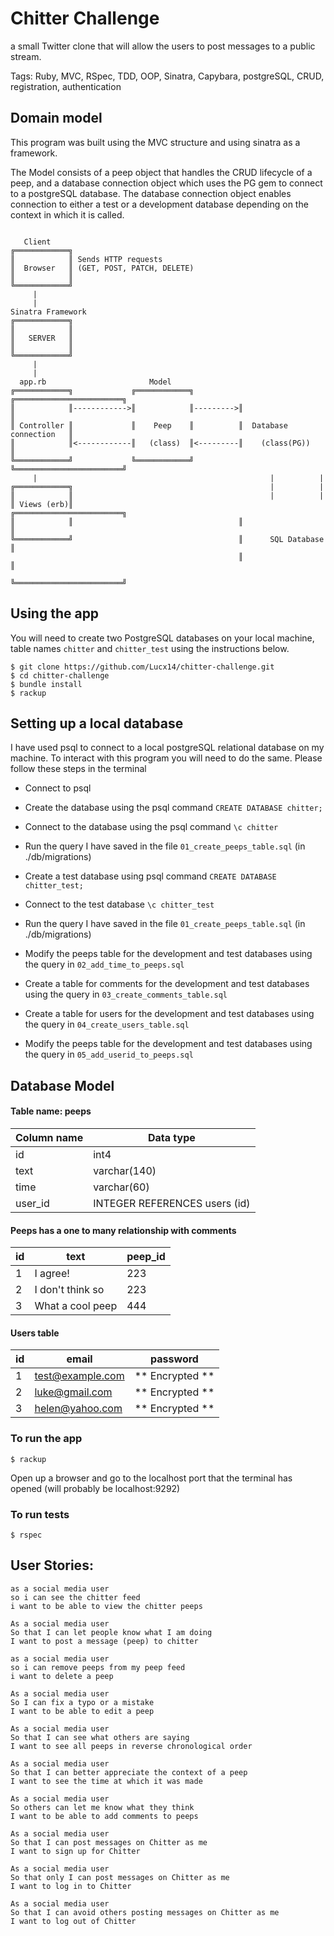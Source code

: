 Chitter Challenge
=================

 a small Twitter clone that will allow the users to post messages to a public stream.

 Tags: Ruby, MVC, RSpec, TDD, OOP, Sinatra, Capybara, postgreSQL, CRUD, registration, authentication

 ## Domain model

 This program was built using the MVC structure and using sinatra as a framework. 

 The Model consists of a peep object that handles the CRUD lifecycle of a peep, and a database connection object which uses the PG gem to connect to a postgreSQL database. The database connection object enables connection to either a test or a development database depending on the context in which it is called.

 ```

    Client
╔════════════╗  
║            ║ Sends HTTP requests
║  Browser   ║ (GET, POST, PATCH, DELETE)
║            ║
╚════════════╝
      |
      |
Sinatra Framework 
╔════════════╗
║            ║ 
║   SERVER   ║ 
║            ║
╚════════════╝
      |
      |
   app.rb                       Model
╔════════════╗             ╔════════════╗          ╔════════════════════════╗
║            ║------------>║            ║--------->║                        ║
║ Controller ║             ║    Peep    ║          ║  Database connection   ║
║            ║<------------║   (class)  ║<---------║    (class(PG))         ║
╚════════════╝             ╚════════════╝          ╚════════════════════════╝
      |                                                    |          |
╔════════════╗                                            |          |
║            ║                                            |          |
║ Views (erb)║                                     ╔════════════════════════╗
║            ║                                     ║                        ║
╚════════════╝                                     ║      SQL Database      ║
                                                    ║                        ║
                                                    ╚════════════════════════╝

```


## Using the app

You will need to create two PostgreSQL databases on your local machine, table names `chitter` and `chitter_test` using the instructions below.

```
$ git clone https://github.com/Lucx14/chitter-challenge.git
$ cd chitter-challenge
$ bundle install
$ rackup
```
## Setting up a local database

I have used psql to connect to a local postgreSQL relational database on my machine. To interact with this program you will need to do the same. Please follow these steps in the terminal

* Connect to psql
* Create the database using the psql command `CREATE DATABASE chitter;`
* Connect to the database using the psql command `\c chitter`
* Run the query I have saved in the file `01_create_peeps_table.sql` (in ./db/migrations)
* Create a test database using psql command `CREATE DATABASE chitter_test;`
* Connect to the test database `\c chitter_test`
* Run the query I have saved in the file `01_create_peeps_table.sql` (in ./db/migrations)

* Modify the peeps table for the development and test databases using the query in `02_add_time_to_peeps.sql`
* Create a table for comments for the development and test databases using the query in `03_create_comments_table.sql`
* Create a table for users for the development and test databases using the query in `04_create_users_table.sql`
* Modify the peeps table for the development and test databases using the query in `05_add_userid_to_peeps.sql`

## Database Model

#### Table name: peeps

| Column name   |  Data type     |
| ------------- | -------------- |
| id            | int4           |
| text          | varchar(140)   |
| time    | varchar(60)      |
| user_id | INTEGER REFERENCES users (id)

#### Peeps has a one to many relationship with comments

| id | text                       | peep_id |
|----|----------------------------|-------------|
| 1  | I agree!            | 223         |
| 2  | I don't think so | 223         |
| 3  | What a cool peep       | 444         |

#### Users table

| id | email                       | password |
|----|----------------------------|-------------|
| 1  | test@example.com            | ** Encrypted **         |
| 2  | luke@gmail.com | ** Encrypted **         |
| 3  | helen@yahoo.com       | ** Encrypted **         |

### To run the app

```
$ rackup
```
Open up a browser and go to the localhost port that the terminal has opened (will probably be localhost:9292)

### To run tests
```
$ rspec
```

User Stories:
-------

```
as a social media user
so i can see the chitter feed
i want to be able to view the chitter peeps

As a social media user
So that I can let people know what I am doing  
I want to post a message (peep) to chitter

as a social media user
so i can remove peeps from my peep feed
i want to delete a peep

As a social media user 
So I can fix a typo or a mistake
I want to be able to edit a peep

As a social media user
So that I can see what others are saying  
I want to see all peeps in reverse chronological order

As a social media user
So that I can better appreciate the context of a peep
I want to see the time at which it was made

As a social media user
So others can let me know what they think
I want to be able to add comments to peeps 

As a social media user
So that I can post messages on Chitter as me
I want to sign up for Chitter

As a social media user
So that only I can post messages on Chitter as me
I want to log in to Chitter

As a social media user
So that I can avoid others posting messages on Chitter as me
I want to log out of Chitter
```
